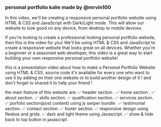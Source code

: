 ### personal portfolio kalie made by @mrvin100

In this video, we'll be creating a responsive personal portfolio website using HTML & CSS and JavaScript with Dark/Light mode. This will allow our website to look good on any device, from desktop to mobile devices.

If you're looking to create a professional looking personal portfolio website, then this is the video for you! We'll be using HTML & CSS and JavaScript to create a responsive website that looks great on all devices. Whether you're a beginner or a seasoned web developer, this video is a great way to start building your own responsive personal portfolio website!

this is a presentation video about how to make a Personal Portfolio Website using HTML & CSS.
source code it's available for every one who want to use it by adding on their one website or to build another design of it !
and don't forget to shared it to help your friend !

the main feature of this website are:
✅ header section .
✅ home section .
✅ about section.
✅ skills section.
✅ qualification section.
✅ services section.
✅ porfolio section(post content) using js swiper bundle .
✅ testimonial section.
✅ contact section.
✅ footer section.
✅ responsive design using flexbox and grids.
✅ dark and light theme using Javascript.
✅ show & hide back to top button in javascript.

